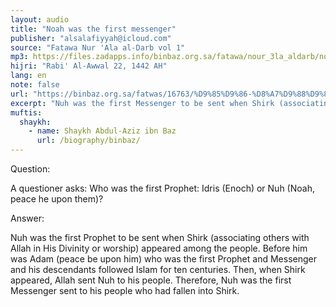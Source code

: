 ```yaml
---
layout: audio
title: "Noah was the first messenger"
publisher: "alsalafiyyah@icloud.com"
source: "Fatawa Nur 'Ala al-Darb vol 1"
mp3: https://files.zadapps.info/binbaz.org.sa/fatawa/nour_3la_aldarb/nour_596/59630.mp3
hijri: "Rabi' Al-Awwal 22, 1442 AH"
lang: en
note: false
url: "https://binbaz.org.sa/fatwas/16763/%D9%85%D9%86-%D8%A7%D9%88%D9%84-%D8%A7%D9%84%D8%A7%D9%86%D8%A8%D9%8A%D8%A7%D8%A1"
excerpt: "Nuh was the first Messenger to be sent when Shirk (associating others with Allah in His Divinity or worship, polytheism) appeared among the people."
muftis:
  shaykh: 
    - name: Shaykh Abdul-Aziz ibn Baz
      url: /biography/binbaz/
---
```


Question: 

A questioner asks: Who was the first Prophet: Idris (Enoch) or Nuh (Noah, peace he 
upon them)? 

Answer: 

Nuh was the first Prophet to be sent when Shirk (associating others with Allah in His Divinity or worship) appeared among the people. Before him was Adam (peace be upon him) who was the first  Prophet and Messenger and his descendants followed Islam for ten centuries. Then, when Shirk appeared, Allah sent Nuh to his people. Therefore, Nuh was the first Messenger sent to his people who had fallen into Shirk. 

